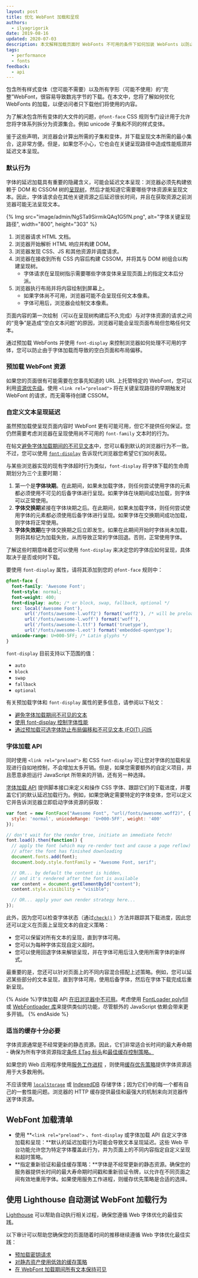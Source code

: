 ```yaml
---
layout: post
title: 优化 WebFont 加载和呈现
authors:
  - ilyagrigorik
date: 2019-08-16
updated: 2020-07-03
description: 本文解释加载页面时 WebFonts 不可用的条件下如何加装 WebFonts 以防止布局偏移和空白页面。
tags:
  - performance
  - fonts
feedback:
  - api
---
```


包含所有样式变体（您可能不需要）以及所有字形（可能不使用）的“完整”WebFont，很容易导致数兆字节的下载。在本文中，您将了解如何优化 WebFonts 的加载，以便访问者只下载他们将使用的内容。

为了解决包含所有变体的大文件的问题，`@font-face` CSS 规则专门设计用于允许您将字体系列拆分为资源集合。例如 unicode 子集和不同的样式变体。

鉴于这些声明，浏览器会计算出所需的子集和变体，并下载呈现文本所需的最小集合，这非常方便。但是，如果您不小心，它也会在关键呈现路径中造成性能瓶颈并延迟文本呈现。

### 默认行为

字体的延迟加载具有重要的隐藏含义，可能会延迟文本呈现：浏览器必须先构建依赖于 DOM 和 CSSOM 树的[呈现树](https://developers.google.com/web/fundamentals/performance/critical-rendering-path/render-tree-construction)，然后才能知道它需要哪些字体资源来呈现文本。因此，字体请求会在其他关键资源之后延迟很长时间，并且在获取资源之前浏览器可能无法呈现文本。

{% Img src="image/admin/NgSTa9SirmikQAq1G5fN.png", alt="字体关键呈现路径", width="800", height="303" %}

1. 浏览器请求 HTML 文档。
2. 浏览器开始解析 HTML 响应并构建 DOM。
3. 浏览器发现 CSS、JS 和其他资源并调度请求。
4. 浏览器在接收到所有 CSS 内容后构建 CSSOM，并将其与 DOM 树组合以构建呈现树。
    - 字体请求在呈现树指示需要哪些字体变体来呈现页面上的指定文本后分派。
5. 浏览器执行布局并将内容绘制到屏幕上。
    - 如果字体尚不可用，浏览器可能不会呈现任何文本像素。
    - 字体可用后，浏览器会绘制文本像素。

页面内容的第一次绘制（可以在呈现树构建后不久完成）与对字体资源的请求之间的“竞争”是造成“空白文本问题”的原因，浏览器可能会呈现页面布局但忽略任何文本。

通过预加载 WebFonts 并使用 `font-display` 来控制浏览器如何处理不可用的字体，您可以防止由于字体加载而导致的空白页面和布局偏移。

### 预加载 WebFont 资源

如果您的页面很有可能需要在您事先知道的 URL 上托管特定的 WebFont，您可以利用[资源优先级](https://developers.google.com/web/fundamentals/performance/resource-prioritization)。使用 `<link rel="preload">` 将在关键呈现路径的早期触发对 WebFont 的请求，而无需等待创建 CSSOM。

### 自定义文本呈现延迟

虽然预加载使呈现页面内容时 WebFont 更有可能可用，但它不提供任何保证。您仍然需要考虑浏览器在呈现使用尚不可用的 `font-family` 文本时的行为。

在帖文[避免字体加载期间的不可见文本](/avoid-invisible-text/)中，您可以看到默认的浏览器行为不一致。不过，您可以使用 [`font-display`](https://developer.mozilla.org/docs/Web/CSS/@font-face/font-display) 告诉现代浏览器您希望它们如何表现。

与某些浏览器实现的现有字体超时行为类似，`font-display` 将字体下载的生命周期划分为三个主要时期：

1. 第一个是**字体块期**。在此期间，如果未加载字体，则任何尝试使用字体的元素都必须使用不可见的后备字体进行呈现。如果字体在块期间成功加载，则字体可以正常使用。
2. **字体交换期**紧接在字体块期之后。在此期间，如果未加载字体，则任何尝试使用字体的元素都必须使用后备字体进行呈现。如果字体在交换期间成功加载，则字体将正常使用。
3. **字体失效期**在字体交换期之后立即发生。如果在此期间开始时字体尚未加载，则将其标记为加载失败，从而导致正常的字体回退。否则，正常使用字体。

了解这些时期意味着您可以使用 `font-display` 来决定您的字体应如何呈现，具体取决于是否或何时下载。

要使用 `font-display` 属性，请将其添加到您的 `@font-face` 规则中：

```css
@font-face {
  font-family: 'Awesome Font';
  font-style: normal;
  font-weight: 400;
  font-display: auto; /* or block, swap, fallback, optional */
  src: local('Awesome Font'),
       url('/fonts/awesome-l.woff2') format('woff2'), /* will be preloaded */
       url('/fonts/awesome-l.woff') format('woff'),
       url('/fonts/awesome-l.ttf') format('truetype'),
       url('/fonts/awesome-l.eot') format('embedded-opentype');
  unicode-range: U+000-5FF; /* Latin glyphs */
}
```

`font-display` 目前支持以下范围的值：

- `auto`
- `block`
- `swap`
- `fallback`
- `optional`

有关预加载字体和 `font-display` 属性的更多信息，请参阅以下帖文：

- [避免字体加载期间不可见的文本](/avoid-invisible-text/)
- [使用 font-display 控制字体性能](https://developers.google.com/web/updates/2016/02/font-display)
- [通过预加载可选字体防止布局偏移和不可见文本 (FOIT) 闪烁](/preload-optional-fonts/)

### 字体加载 API

同时使用 `<link rel="preload">` 和 CSS `font-display` 可让您对字体的加载和呈现进行自如地控制，不会增加太多开销。但是，如果您需要额外的自定义项目，并且愿意承担运行 JavaScript 所带来的开销，还有另一种选择。

[字体加载 API](https://www.w3.org/TR/css-font-loading/) 提供脚本接口来定义和操作 CSS 字体、跟踪它们的下载进度，并覆盖它们的默认延迟加载行为。例如，如果您确定需要特定的字体变体，您可以定义它并告诉浏览器立即启动字体资源的获取：

```javascript
var font = new FontFace("Awesome Font", "url(/fonts/awesome.woff2)", {
  style: 'normal', unicodeRange: 'U+000-5FF', weight: '400'
});

// don't wait for the render tree, initiate an immediate fetch!
font.load().then(function() {
  // apply the font (which may re-render text and cause a page reflow)
  // after the font has finished downloading
  document.fonts.add(font);
  document.body.style.fontFamily = "Awesome Font, serif";

  // OR... by default the content is hidden,
  // and it's rendered after the font is available
  var content = document.getElementById("content");
  content.style.visibility = "visible";

  // OR... apply your own render strategy here...
});
```

此外，因为您可以检查字体状态（通过[`check()`](https://www.w3.org/TR/css-font-loading/#font-face-set-check) ）方法并跟踪其下载进度，因此您还可以定义在页面上呈现文本的自定义策略：

- 您可以保留对所有文本的呈现，直到字体可用。
- 您可以为每种字体实现自定义超时。
- 您可以使用回退字体来解锁呈现，并在字体可用后注入使用所需字体的新样式。

最重要的是，您还可以针对页面上的不同内容混合搭配上述策略。例如，您可以延迟某些部分的文本呈现，直到字体可用，使用后备字体，然后在字体下载完成后重新呈现。

{% Aside %}字体加载 API [在旧浏览器中不可用](http://caniuse.com/#feat=font-loading)。考虑使用 [FontLoader polyfill](https://github.com/bramstein/fontloader) 或 [WebFontloader 库](https://github.com/typekit/webfontloader)来提供类似的功能，尽管额外的 JavaScript 依赖会带来更多开销。 {% endAside %}

### 适当的缓存十分必要

字体资源通常是不经常更新的静态资源。因此，它们非常适合长时间的最大寿命期 - 确保为所有字体资源指定[条件 ETag 标头](https://developers.google.com/web/fundamentals/performance/optimizing-content-efficiency/http-caching#validating-cached-responses-with-etags)和[最佳缓存控制策略。](https://developers.google.com/web/fundamentals/performance/optimizing-content-efficiency/http-caching#cache-control)

如果您的 Web 应用程序使用[服务工作进程](https://developer.chrome.com/docs/workbox/service-worker-overview/) ，则使用[缓存优先策略](https://developers.google.com/web/fundamentals/instant-and-offline/offline-cookbook/#cache-then-network)提供字体资源适用于大多数用例。

不应该使用 [`localStorage`](https://developer.mozilla.org/docs/Web/API/Window/localStorage) 或 [IndexedDB](https://developer.mozilla.org/docs/Web/API/IndexedDB_API) 存储字体；因为它们中的每一个都有自己的一套性能问题。浏览器的 HTTP 缓存提供最佳和最强大的机制来向浏览器传送字体资源。

## WebFont 加载清单

- 使用 **`<link rel="preload">` 、`font-display` 或字体加载 API 自定义字体加载和呈现：**默认的延迟加载行为可能会导致文本呈现延迟。这些 Web 平台功能允许您为特定字体覆盖此行为，并为页面上的不同内容指定自定义呈现和超时策略。
- **指定重新验证和最佳缓存策略：**字体是不经常更新的静态资源。确保您的服务器提供长时间的最大寿命期时间戳和重新验证令牌，以允许在不同页面之间有效地重用字体。如果使用服务工作进程，则缓存优先策略是合适的选择。

## 使用 Lighthouse 自动测试 WebFont 加载行为

[Lighthouse](https://developers.google.com/web/tools/lighthouse) 可以帮助自动执行相关过程，确保您遵循 Web 字体优化的最佳实践。

以下审计可以帮助您确保您的页面随着时间的推移继续遵循 Web 字体优化最佳实践：

- [预加载密钥请求](/uses-rel-preload/)
- [对静态资产使用低效的缓存策略](/uses-long-cache-ttl/)
- [在 WebFont 加载期间所有文本保持可见](/font-display/)
